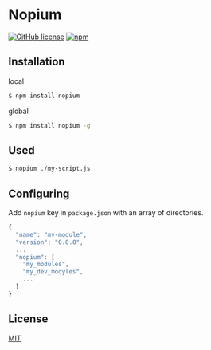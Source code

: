 # Nopium
[![GitHub license](https://img.shields.io/badge/license-MIT-blue.svg?style=flat-square)](https://raw.githubusercontent.com/lamo2k123/nopium/master/LICENSE.md)
[![npm](https://img.shields.io/npm/dt/express.svg?maxAge=2592000?style=flat-square)](https://www.npmjs.com/package/nopium)
## Installation
local
```bash
$ npm install nopium
```
global
```bash
$ npm install nopium -g
```

## Used
```bash
$ nopium ./my-script.js
```

## Configuring
Add `nopium` key in `package.json` with an array of directories.
```javascript
{
  "name": "my-module",
  "version": "0.0.0",
  ...
  "nopium": [
    "my_modules",
    "my_dev_modyles",
    ...
  ]
}
```

## License
[MIT](LICENSE.md)
